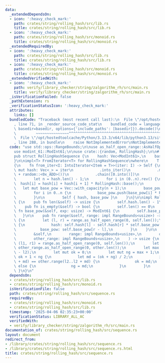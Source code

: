 ```yaml
---
data:
  _extendedDependsOn:
  - icon: ':heavy_check_mark:'
    path: crates/string/rolling_hash/src/lib.rs
    title: crates/string/rolling_hash/src/lib.rs
  - icon: ':heavy_check_mark:'
    path: crates/string/rolling_hash/src/monoid.rs
    title: crates/string/rolling_hash/src/monoid.rs
  _extendedRequiredBy:
  - icon: ':heavy_check_mark:'
    path: crates/string/rolling_hash/src/lib.rs
    title: crates/string/rolling_hash/src/lib.rs
  - icon: ':heavy_check_mark:'
    path: crates/string/rolling_hash/src/monoid.rs
    title: crates/string/rolling_hash/src/monoid.rs
  _extendedVerifiedWith:
  - icon: ':heavy_check_mark:'
    path: verify/library_checker/string/zalgorithm_rh/src/main.rs
    title: verify/library_checker/string/zalgorithm_rh/src/main.rs
  _isVerificationFailed: false
  _pathExtension: rs
  _verificationStatusIcon: ':heavy_check_mark:'
  attributes:
    links: []
  bundledCode: "Traceback (most recent call last):\n  File \"/opt/hostedtoolcache/Python/3.13.3/x64/lib/python3.13/site-packages/onlinejudge_verify/documentation/build.py\"\
    , line 71, in _render_source_code_stat\n    bundled_code = language.bundle(stat.path,\
    \ basedir=basedir, options={'include_paths': [basedir]}).decode()\n          \
    \         ~~~~~~~~~~~~~~~^^^^^^^^^^^^^^^^^^^^^^^^^^^^^^^^^^^^^^^^^^^^^^^^^^^^^^^^^^^^^^^^^^\n\
    \  File \"/opt/hostedtoolcache/Python/3.13.3/x64/lib/python3.13/site-packages/onlinejudge_verify/languages/rust.py\"\
    , line 288, in bundle\n    raise NotImplementedError\nNotImplementedError\n"
  code: "use std::ops::RangeBounds;\n\nuse as_half_open_range::AsHalfOpenRange;\n\
    use modint_61::ModInt61;\n\nuse crate::{random, RollingHash};\n\n#[derive(Clone)]\n\
    pub struct RollingHashSequence {\n    hash: Vec<ModInt61>,\n    base_pow: Vec<ModInt61>,\n\
    }\n\nimpl<T> FromIterator<T> for RollingHashSequence\nwhere\n    T: Into<ModInt61>,\n\
    {\n    fn from_iter<I: IntoIterator<Item = T>>(iter: I) -> Self {\n        let\
    \ mut hash: Vec<_> = iter\n            .into_iter()\n            .map(|x| x.into()\
    \ + random::<0x_ADD>())\n            .chain([0.into()])\n            .collect();\n\
    \        let n = hash.len() - 1;\n        for i in (0..n).rev() {\n          \
    \  hash[i] = hash[i] + hash[i + 1] * RollingHash::base();\n        }\n\n     \
    \   let mut base_pow = Vec::with_capacity(n + 1);\n        base_pow.push(ModInt61::from_raw(1));\n\
    \        for i in 0..n {\n            base_pow.push(base_pow[i] * RollingHash::base());\n\
    \        }\n\n        Self { hash, base_pow }\n    }\n}\n\nimpl RollingHashSequence\
    \ {\n    pub fn len(&self) -> usize {\n        self.hash.len() - 1\n    }\n\n\
    \    pub fn is_empty(&self) -> bool {\n        self.len() == 0\n    }\n\n    pub\
    \ fn base_pow(&self, exp: usize) -> ModInt61 {\n        self.base_pow[exp]\n \
    \   }\n\n    pub fn range(&self, range: impl RangeBounds<usize>) -> RollingHash\
    \ {\n        let (l, r) = range.as_half_open_range(0, self.len());\n        RollingHash\
    \ {\n            hash: self.hash[l] - self.hash[r] * self.base_pow[r - l],\n \
    \           base_pow: self.base_pow[r - l],\n        }\n    }\n\n    pub fn lcp(\n\
    \        &self,\n        range: impl RangeBounds<usize>,\n        other: &RollingHashSequence,\n\
    \        other_range: impl RangeBounds<usize>,\n    ) -> usize {\n        let\
    \ (l1, r1) = range.as_half_open_range(0, self.len());\n        let (l2, r2) =\
    \ other_range.as_half_open_range(0, other.len());\n        let max = (r1 - l1).min(r2\
    \ - l2);\n        let mut ok = 0;\n        let mut ng = max + 1;\n        while\
    \ ok + 1 < ng {\n            let md = (ok + ng) / 2;\n            if self.range(l1..l1\
    \ + md) == other.range(l2..l2 + md) {\n                ok = md;\n            }\
    \ else {\n                ng = md;\n            }\n        }\n        ok\n   \
    \ }\n}\n"
  dependsOn:
  - crates/string/rolling_hash/src/lib.rs
  - crates/string/rolling_hash/src/monoid.rs
  isVerificationFile: false
  path: crates/string/rolling_hash/src/sequence.rs
  requiredBy:
  - crates/string/rolling_hash/src/monoid.rs
  - crates/string/rolling_hash/src/lib.rs
  timestamp: '2025-04-06 02:35:23+00:00'
  verificationStatus: LIBRARY_ALL_AC
  verifiedWith:
  - verify/library_checker/string/zalgorithm_rh/src/main.rs
documentation_of: crates/string/rolling_hash/src/sequence.rs
layout: document
redirect_from:
- /library/crates/string/rolling_hash/src/sequence.rs
- /library/crates/string/rolling_hash/src/sequence.rs.html
title: crates/string/rolling_hash/src/sequence.rs
---
```

